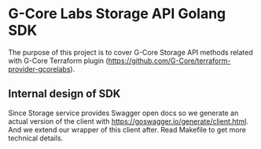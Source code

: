 # G-Core Labs Storage API Golang SDK

The purpose of this project is to cover G-Core Storage API methods related with G-Core Terraform plugin (https://github.com/G-Core/terraform-provider-gcorelabs).

## Internal design of SDK

Since Storage service provides Swagger open docs so we generate an actual version of the client with https://goswagger.io/generate/client.html.
And we extend our wrapper of this client after. 
Read Makefile to get more technical details.
